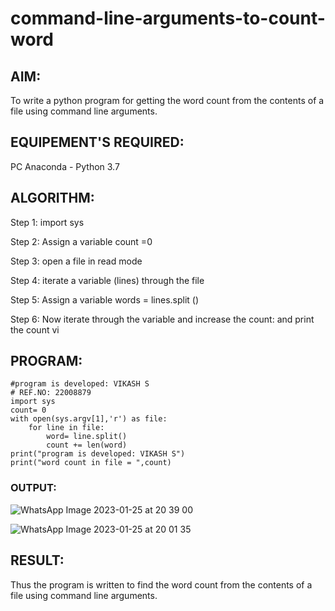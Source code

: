 # command-line-arguments-to-count-word
## AIM:
To write a python program for getting the word count from the contents of a file using command line arguments.
## EQUIPEMENT'S REQUIRED: 
PC
Anaconda - Python 3.7
## ALGORITHM: 
Step 1:
import sys

Step 2:
Assign a variable count =0

Step 3:
open a file in read mode

Step 4:
iterate a variable (lines) through the file

Step 5:
Assign a variable words = lines.split ()

Step 6:
Now iterate through the variable and increase the count: and print the count vi

## PROGRAM:
```
#program is developed: VIKASH S
# REF.NO: 22008879
import sys
count= 0
with open(sys.argv[1],'r') as file:
    for line in file:
        word= line.split()
        count += len(word)
print("program is developed: VIKASH S")
print("word count in file = ",count)
```
### OUTPUT:

![WhatsApp Image 2023-01-25 at 20 39 00](https://user-images.githubusercontent.com/119433834/214641923-92fab328-9e27-4813-af15-b86937238a1e.jpg)


![WhatsApp Image 2023-01-25 at 20 01 35](https://user-images.githubusercontent.com/119433834/214641943-c9c53afa-04f9-4816-947d-39f44adfaf0f.jpg)



## RESULT:
Thus the program is written to find the word count from the contents of a file using command line arguments.

